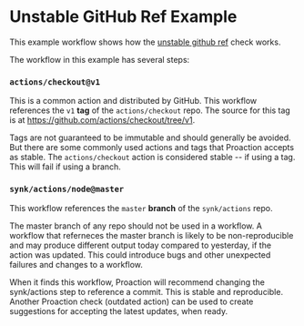 # Unstable GitHub Ref Example

This example workflow shows how the [unstable github ref](https://docs.proaction.io) check works.

The workflow in this example has several steps:

### `actions/checkout@v1`
This is a common action and distributed by GitHub. This workflow references the `v1` **tag** of the `actions/checkout` repo. The source for this tag is at https://github.com/actions/checkout/tree/v1. 

Tags are not guaranteed to be immutable and should generally be avoided. But there are some commonly used actions and tags that Proaction accepts as stable. The `actions/checkout` action is considered stable -- if using a tag. This will fail if using a branch.

### `synk/actions/node@master`
This workflow references the `master` **branch** of the `synk/actions` repo.

The master branch of any repo should not be used in a workflow. A workflow that referneces the master branch is likely to be non-reproducible and may produce different output today compared to yesterday, if the action was updated. This could introduce bugs and other unexpected failures and changes to a workflow.

When it finds this workflow, Proaction will recommend changing the synk/actions step to reference a commit. This is stable and reproducible. Another Proaction check (outdated action) can be used to create suggestions for accepting the latest updates, when ready.

